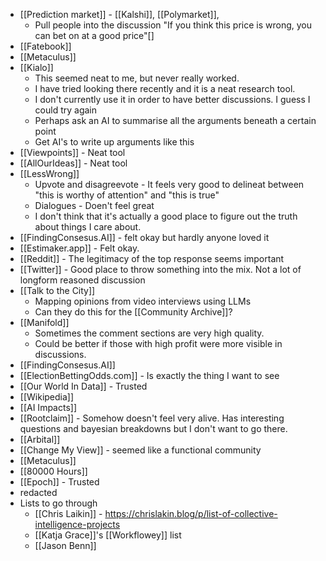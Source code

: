 - [[Prediction market]] - [[Kalshi]], [[Polymarket]],
  - Pull people into the discussion "If you think this price is wrong, you can bet on at a good price"[]
- [[Fatebook]] 
- [[Metaculus]]
- [[Kialo]]
	- This seemed neat to me, but never really worked.
	- I have tried looking there recently and it is a neat research tool.
	- I don't currently use it in order to have better discussions. I guess I could try again
	- Perhaps ask an AI to summarise all the arguments beneath a certain point
	- Get AI's to write up arguments like this
- [[Viewpoints]] - Neat tool
- [[AllOurIdeas]] - Neat tool
- [[LessWrong]]
	- Upvote and disagreevote - It feels very good to delineat between "this is worthy of attention" and "this is true"
	- Dialogues - Doen't feel great
	- I don't think that it's actually a good place to figure out the truth about things I care about.
- [[FindingConsesus.AI]] - felt okay but hardly anyone loved it
- [[Estimaker.app]] - Felt okay.
- [[Reddit]] - The legitimacy of the top response seems important
- [[Twitter]] - Good place to throw something into the mix. Not a lot of longform reasoned discussion
- [[Talk to the City]] 
	- Mapping opinions from video interviews using LLMs
	- Can they do this for the [[Community Archive]]?
- [[Manifold]]
	- Sometimes the comment sections are very high quality.
	- Could be better if those with high profit were more visible in discussions.
- [[FindingConsesus.AI]]
- [[ElectionBettingOdds.com]] - Is exactly the thing I want to see
- [[Our World In Data]] - Trusted
- [[Wikipedia]]
- [[AI Impacts]]
- [[Rootclaim]] - Somehow doesn't feel very alive. Has interesting questions and bayesian breakdowns but I don't want to go there. 
- [[Arbital]]
- [[Change My View]] - seemed like a functional community
- [[Metaculus]]
- [[80000 Hours]]
- [[Epoch]] - Trusted
- redacted
- Lists to go through
	- [[Chris Laikin]] - https://chrislakin.blog/p/list-of-collective-intelligence-projects
	- [[Katja Grace]]'s [[Workflowey]] list
 	- [[Jason Benn]]